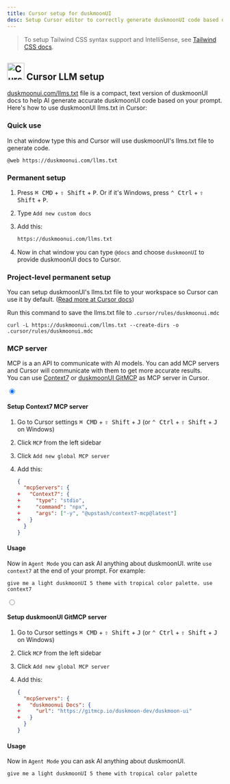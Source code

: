 ```yaml
---
title: Cursor setup for duskmoonUI
desc: Setup Cursor editor to correctly generate duskmoonUI code based on your prompt.
---
```


<script>
  import Translate from "$components/Translate.svelte"
</script>

> To setup Tailwind CSS syntax support and IntelliSense, see [Tailwind CSS docs](https://tailwindcss.com/docs/editor-setup).

## <img src="https://img.duskmoonui.com/images/logos/cursor.webp" alt="Cursor" width="40" height="40" class="inline-block me-2 -mt-1 not-prose"> Cursor LLM setup

[duskmoonui.com/llms.txt](https://duskmoonui.com/llms.txt) file is a compact, text version of duskmoonUI docs to help AI generate accurate duskmoonUI code based on your prompt.
Here's how to use duskmoonUI llms.txt in Cursor:

### Quick use

In chat window type this and Cursor will use duskmoonUI's llms.txt file to generate code.

```md:prompt
@web https://duskmoonui.com/llms.txt
```

### Permanent setup

1. Press <kbd class="kbd">⌘ CMD</kbd> + <kbd class="kbd">⇧ Shift</kbd> + <kbd class="kbd">P</kbd>. Or if it's Windows, press <kbd class="kbd">⌃ Ctrl</kbd> + <kbd class="kbd">⇧ Shift</kbd> + <kbd class="kbd">P</kbd>.
2. Type `Add new custom docs`
3. Add this:

   ```md
   https://duskmoonui.com/llms.txt
   ```

4. Now in chat window you can type `@docs` and choose `duskmoonUI` to provide duskmoonUI docs to Cursor.

### Project-level permanent setup

You can setup duskmoonUI's llms.txt file to your workspace so Cursor can use it by default. ([Read more at Cursor docs](https://docs.cursor.com/context/rules))

Run this command to save the llms.txt file to `.cursor/rules/duskmoonui.mdc`

```sh:Terminal
curl -L https://duskmoonui.com/llms.txt --create-dirs -o .cursor/rules/duskmoonui.mdc
```

### MCP server

MCP is a an API to communicate with AI models. You can add MCP servers and Cursor will communicate with them to get more accurate results.  
You can use [Context7](https://context7.com/) or [duskmoonUI GitMCP](https://gitmcp.io/duskmoon-dev/duskmoon-ui) as MCP server in Cursor.

<div class="tabs tabs-lift max-sm:tabs-sm">
  <input type="radio" name="mcp_options" class="tab" aria-label="Context7" checked />
  <div class="tab-content bg-base-100 border-base-300 px-12 py-3">

#### Setup Context7 MCP server

1. Go to Cursor settings <kbd class="kbd">⌘ CMD</kbd> + <kbd class="kbd">⇧ Shift</kbd> + <kbd class="kbd">J</kbd> (or <kbd class="kbd">⌃ Ctrl</kbd> + <kbd class="kbd">⇧ Shift</kbd> + <kbd class="kbd">J</kbd> on Windows)
2. Click `MCP` from the left sidebar
3. Click `Add new global MCP server`
4. Add this:

   ```diff:~/.cursor/mcp.json
   {
     "mcpServers": {
   +   "Context7": {
   +     "type": "stdio",
   +     "command": "npx",
   +     "args": ["-y", "@upstash/context7-mcp@latest"]
   +   }
     }
   }
   ```

#### Usage

Now in `Agent Mode` you can ask AI anything about duskmoonUI. write `use context7` at the end of your prompt.
For example:

```md:prompt
give me a light duskmoonUI 5 theme with tropical color palette. use context7
```

  </div>

  <input type="radio" name="mcp_options" class="tab" aria-label="GitMCP" />
  <div class="tab-content bg-base-100 border-base-300 px-12 py-3">

#### Setup duskmoonUI GitMCP server

1. Go to Cursor settings <kbd class="kbd">⌘ CMD</kbd> + <kbd class="kbd">⇧ Shift</kbd> + <kbd class="kbd">J</kbd> (or <kbd class="kbd">⌃ Ctrl</kbd> + <kbd class="kbd">⇧ Shift</kbd> + <kbd class="kbd">J</kbd> on Windows)
2. Click `MCP` from the left sidebar
3. Click `Add new global MCP server`
4. Add this:

   ```diff:~/.cursor/mcp.json
   {
     "mcpServers": {
   +   "duskmoonui Docs": {
   +     "url": "https://gitmcp.io/duskmoon-dev/duskmoon-ui"
   +   }
     }
   }
   ```

#### Usage

Now in `Agent Mode` you can ask AI anything about duskmoonUI.

```md:prompt
give me a light duskmoonUI 5 theme with tropical color palette
```

</div>
</div>
